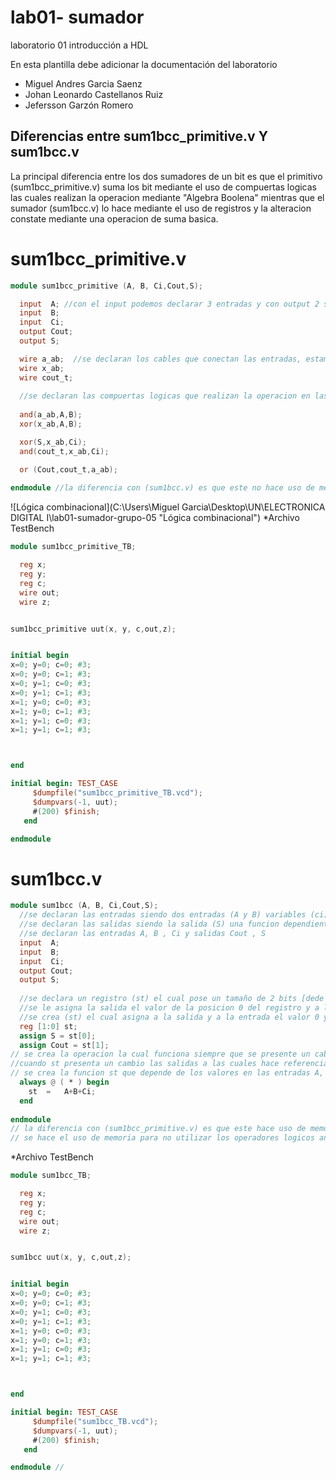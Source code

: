 # lab01- sumador 
laboratorio 01 introducción a HDL

En esta plantilla debe adicionar la documentación del laboratorio

* Miguel Andres Garcia Saenz
* Johan Leonardo Castellanos Ruiz
* Jefersson Garzón Romero

## Diferencias entre sum1bcc_primitive.v Y sum1bcc.v

La principal diferencia entre los dos sumadores de un bit es que el primitivo (sum1bcc_primitive.v)
suma los bit mediante el uso de compuertas logicas las cuales realizan la operacion mediante "Algebra Boolena" 
mientras que el sumador (sum1bcc.v) lo hace mediante el uso de registros y la alteracion constate mediante
una operacion de suma basica.

# sum1bcc_primitive.v
```verilog
module sum1bcc_primitive (A, B, Ci,Cout,S);

  input  A; //con el input podemos declarar 3 entradas y con output 2 salidas
  input  B;
  input  Ci;
  output Cout;
  output S;

  wire a_ab;  //se declaran los cables que conectan las entradas, estamos declarando la interconexion de las compuertas logicas.
  wire x_ab;
  wire cout_t;
  
  //se declaran las compuertas logicas que realizan la operacion en las entradas del cable, su primer argumento es su salida,                   y los restantes sus entrada
  
  and(a_ab,A,B);  
  xor(x_ab,A,B);

  xor(S,x_ab,Ci);
  and(cout_t,x_ab,Ci);

  or (Cout,cout_t,a_ab);
  
endmodule //la diferencia con (sum1bcc.v) es que este no hace uso de memorias por lo que depende unicamente de operadores logicos y entradas
```
![Lógica combinacional](C:\Users\Miguel Garcia\Desktop\UN\ELECTRONICA DIGITAL I\lab01-sumador-grupo-05 "Lógica combinacional")
*Archivo TestBench
```verilog
module sum1bcc_primitive_TB;

  reg x;
  reg y;
  reg c;
  wire out;
  wire z;


sum1bcc_primitive uut(x, y, c,out,z);


initial begin
x=0; y=0; c=0; #3;
x=0; y=0; c=1; #3;
x=0; y=1; c=0; #3;
x=0; y=1; c=1; #3;
x=1; y=0; c=0; #3;
x=1; y=0; c=1; #3;
x=1; y=1; c=0; #3;
x=1; y=1; c=1; #3;



end

initial begin: TEST_CASE
     $dumpfile("sum1bcc_primitive_TB.vcd");
     $dumpvars(-1, uut);
     #(200) $finish;
   end

endmodule
```
# sum1bcc.v
```verilog
module sum1bcc (A, B, Ci,Cout,S);
  //se declaran las entradas siendo dos entradas (A y B) variables (ci) siendo la carga del bit de entrada
  //se declaran las salidas siendo la salida (S) una funcion dependiente de (A,B,Ci) y nua carga de salida Cout
  //se declaran las entradas A, B , Ci y salidas Cout , S
  input  A;
  input  B;
  input  Ci;
  output Cout;
  output S;
  
  //se declara un registro (st) el cual pose un tamaño de 2 bits [dede 1:hasta 0] 
  //se le asigna la salida el valor de la posicion 0 del registro y a la caraga el valor de la posicion 1 del registro
  //se crea (st) el cual asigna a la salida y a la entrada el valor 0 y 1 respectivamente
  reg [1:0] st;
  assign S = st[0];
  assign Cout = st[1];
// se crea la operacion la cual funciona siempre que se presente un cabio en las entradas, la funcion es st=A+B+Ci
//cuando st presenta un cambio las salidas a las cuales hace referencia tambien cambian
// se crea la funcion st que depende de los valores en las entradas A, B, Ci
  always @ ( * ) begin
  	st  = 	A+B+Ci;
  end
  
endmodule
// la diferencia con (sum1bcc_primitive.v) es que este hace uso de memorias para evitar el uso de operadores logicos
// se hace el uso de memoria para no utilizar los operadores logicos and,  xor,  or.  
```
*Archivo TestBench
``` verilog
module sum1bcc_TB;

  reg x;
  reg y;
  reg c;
  wire out;
  wire z;


sum1bcc uut(x, y, c,out,z);


initial begin
x=0; y=0; c=0; #3;
x=0; y=0; c=1; #3;
x=0; y=1; c=0; #3;
x=0; y=1; c=1; #3;
x=1; y=0; c=0; #3;
x=1; y=0; c=1; #3;
x=1; y=1; c=0; #3;
x=1; y=1; c=1; #3;



end

initial begin: TEST_CASE
     $dumpfile("sum1bcc_TB.vcd");
     $dumpvars(-1, uut);
     #(200) $finish;
   end

endmodule //
```
